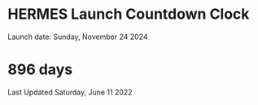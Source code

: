 # HERMES Launch Countdown Clock

Launch date: Sunday, November 24 2024
# 896 days

Last Updated Saturday, June 11 2022